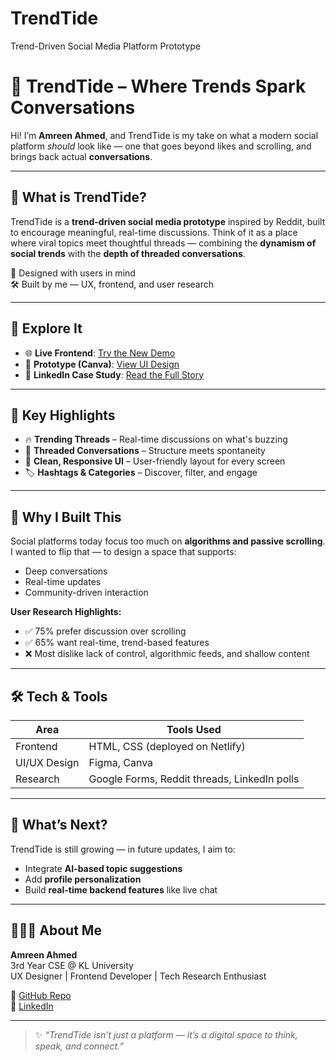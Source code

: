 # TrendTide
 Trend-Driven Social Media Platform Prototype
# 🚀 TrendTide – Where Trends Spark Conversations

Hi! I’m **Amreen Ahmed**, and TrendTide is my take on what a modern social platform *should* look like — one that goes beyond likes and scrolling, and brings back actual **conversations**.

---

## 🌟 What is TrendTide?

TrendTide is a **trend-driven social media prototype** inspired by Reddit, built to encourage meaningful, real-time discussions. Think of it as a place where viral topics meet thoughtful threads — combining the **dynamism of social trends** with the **depth of threaded conversations**.

📍 Designed with users in mind  
🛠️ Built by me — UX, frontend, and user research

---

## 🔗 Explore It
- 🌐 **Live Frontend**: [Try the New Demo](https://glittery-moonbeam-050533.netlify.app/)
- 🎨 **Prototype (Canva)**: [View UI Design](https://www.canva.com/design/DAGezzEOP48/2psazkrDrIwMapODABQS3A/edit)
- 📰 **LinkedIn Case Study**: [Read the Full Story](https://www.linkedin.com/in/amreen-ahmed-9306b2294/overlay/1635530589694/single-media-viewer/?profileId=ACoAADs0CrUBswEBWflZsMFXQbWhOlwKfw_Mmto)

---

## 🔑 Key Highlights
- 🔥 **Trending Threads** – Real-time discussions on what's buzzing
- 🧵 **Threaded Conversations** – Structure meets spontaneity
- 🎨 **Clean, Responsive UI** – User-friendly layout for every screen
- 🏷️ **Hashtags & Categories** – Discover, filter, and engage

---

## 👥 Why I Built This

Social platforms today focus too much on **algorithms and passive scrolling**. I wanted to flip that — to design a space that supports:
- Deep conversations
- Real-time updates
- Community-driven interaction

**User Research Highlights:**
- ✅ 75% prefer discussion over scrolling
- ✅ 65% want real-time, trend-based features
- ❌ Most dislike lack of control, algorithmic feeds, and shallow content

---

## 🛠️ Tech & Tools

| Area        | Tools Used                                 |
|-------------|---------------------------------------------|
| Frontend    | HTML, CSS (deployed on Netlify)             |
| UI/UX Design| Figma, Canva                                |
| Research    | Google Forms, Reddit threads, LinkedIn polls|

---

## 🌱 What’s Next?
TrendTide is still growing — in future updates, I aim to:
- Integrate **AI-based topic suggestions**
- Add **profile personalization**
- Build **real-time backend features** like live chat

---

## 🙋🏻‍♀️ About Me

**Amreen Ahmed**  
3rd Year CSE @ KL University  
UX Designer | Frontend Developer | Tech Research Enthusiast  

🔗 [GitHub Repo](https://github.com/AmreenAhmed/TrendTide)  
🔗 [LinkedIn](https://www.linkedin.com/in/amreen-ahmed-9306b2294/)

---

> ✨ _“TrendTide isn’t just a platform — it’s a digital space to think, speak, and connect.”_
